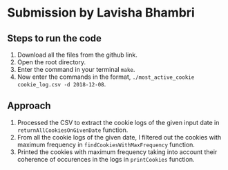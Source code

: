 # Submission by Lavisha Bhambri

## Steps to run the code
1. Download all the files from the github link.
2. Open the root directory.
3. Enter the command in your terminal ```make```.
4. Now enter the commands in the format, ```./most_active_cookie cookie_log.csv -d 2018-12-08```.

## Approach
1. Processed the CSV to extract the cookie logs of the given input date in ```returnAllCookiesOnGivenDate``` function.
2. From all the cookie logs of the given date, I filtered out the cookies with maximum frequency in ```findCookiesWithMaxFrequency``` function.
3. Printed the cookies with maximum frequency taking into account their coherence of occurences in the logs in ```printCookies``` function.
